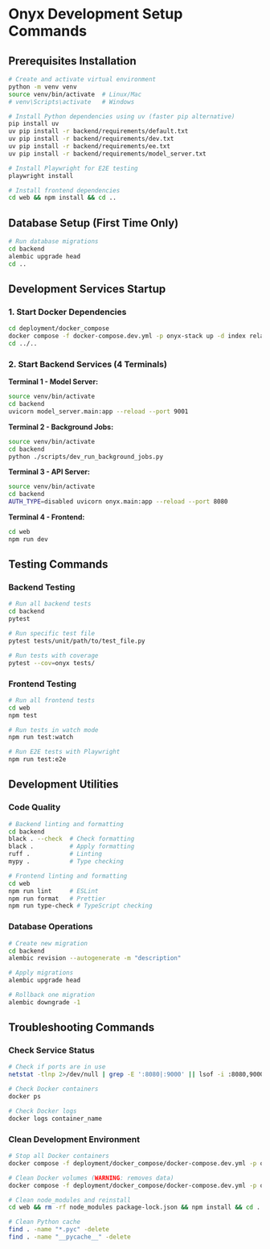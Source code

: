 # Onyx Development Setup Commands

## Prerequisites Installation

```bash
# Create and activate virtual environment
python -m venv venv
source venv/bin/activate  # Linux/Mac
# venv\Scripts\activate   # Windows

# Install Python dependencies using uv (faster pip alternative)
pip install uv
uv pip install -r backend/requirements/default.txt
uv pip install -r backend/requirements/dev.txt
uv pip install -r backend/requirements/ee.txt
uv pip install -r backend/requirements/model_server.txt

# Install Playwright for E2E testing
playwright install

# Install frontend dependencies
cd web && npm install && cd ..
```

## Database Setup (First Time Only)

```bash
# Run database migrations
cd backend
alembic upgrade head
cd ..
```

## Development Services Startup

### 1. Start Docker Dependencies
```bash
cd deployment/docker_compose
docker compose -f docker-compose.dev.yml -p onyx-stack up -d index relational_db cache minio
cd ../..
```

### 2. Start Backend Services (4 Terminals)

**Terminal 1 - Model Server:**
```bash
source venv/bin/activate
cd backend
uvicorn model_server.main:app --reload --port 9001
```

**Terminal 2 - Background Jobs:**
```bash
source venv/bin/activate
cd backend
python ./scripts/dev_run_background_jobs.py
```

**Terminal 3 - API Server:**
```bash
source venv/bin/activate
cd backend
AUTH_TYPE=disabled uvicorn onyx.main:app --reload --port 8080
```

**Terminal 4 - Frontend:**
```bash
cd web
npm run dev
```

## Testing Commands

### Backend Testing
```bash
# Run all backend tests
cd backend
pytest

# Run specific test file
pytest tests/unit/path/to/test_file.py

# Run tests with coverage
pytest --cov=onyx tests/
```

### Frontend Testing
```bash
# Run all frontend tests
cd web
npm test

# Run tests in watch mode
npm run test:watch

# Run E2E tests with Playwright
npm run test:e2e
```

## Development Utilities

### Code Quality
```bash
# Backend linting and formatting
cd backend
black . --check  # Check formatting
black .          # Apply formatting
ruff .           # Linting
mypy .           # Type checking

# Frontend linting and formatting
cd web
npm run lint     # ESLint
npm run format   # Prettier
npm run type-check # TypeScript checking
```

### Database Operations
```bash
# Create new migration
cd backend
alembic revision --autogenerate -m "description"

# Apply migrations
alembic upgrade head

# Rollback one migration
alembic downgrade -1
```

## Troubleshooting Commands

### Check Service Status
```bash
# Check if ports are in use
netstat -tlnp 2>/dev/null | grep -E ':8080|:9000' || lsof -i :8080,9000 2>/dev/null

# Check Docker containers
docker ps

# Check Docker logs
docker logs container_name
```

### Clean Development Environment  
```bash
# Stop all Docker containers
docker compose -f deployment/docker_compose/docker-compose.dev.yml -p onyx-stack down

# Clean Docker volumes (WARNING: removes data)
docker compose -f deployment/docker_compose/docker-compose.dev.yml -p onyx-stack down -v

# Clean node_modules and reinstall
cd web && rm -rf node_modules package-lock.json && npm install && cd ..

# Clean Python cache
find . -name "*.pyc" -delete
find . -name "__pycache__" -delete
```
